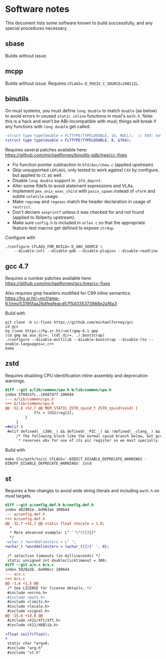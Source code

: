 # Software notes

This document lists some software known to build successfully, and any
special procedures necessary.

## sbase

Builds without issue.

## mcpp

Builds without issue. Requires `CFLAGS=-D_POSIX_C_SOURCE=200112L`.

## binutils

On musl systems, you must define `long double` to match `double` (as
below) to avoid errors in unused `static inline` functions in musl's
`math.h`. Note: this is a hack and won't be ABI-incompatible with musl;
things will break if any functions with `long double` get called.

```diff
-struct type typeldouble = FLTTYPE(TYPELDOUBLE, 16, NULL);  // XXX: not supported by qbe
+struct type typeldouble = FLTTYPE(TYPELDOUBLE, 8, &f64);
```

Requires several patches available here:
https://github.com/michaelforney/binutils-gdb/tree/cc-fixes

- Fix function pointer subtraction in `bfd/doc/chew.c` (applied upstream).
- Skip unsupported `LDFLAGS`, only tested to work against `CXX` by
  configure, but applied to `CC` as well.
- Disable `long double` support in `_bfd_doprnt`.
- Alter some ifdefs to avoid statement expressions and VLAs.
- Implement `pex_unix_exec_child` with `posix_spawn` instead of `vfork`
  and subtle `volatile` usage.
- Make `regcomp` and `regexec` match the header declaration in usage of
  `restrict`.
- Don't declare `vasprintf` unless it was checked for and not
  found (applied to libiberty upstream).
- Make sure `config.h` is included in `arlex.c` so that the appropriate
  feature-test macros get defined to expose `strdup`.

Configure with

```
./configure CFLAGS_FOR_BUILD=-D_GNU_SOURCE \
	--disable-intl --disable-gdb --disable-plugins --disable-readline
```

[f6a7d135]: https://git.sr.ht/~mcf/qbe/commit/f6a7d135d54f5281547f20cc4f72a5e85862157c

## gcc 4.7

Requires a number patches available here:
https://github.com/michaelforney/gcc/tree/cc-fixes

Also requires gmp headers modified for C99 inline semantics:
https://hg.sr.ht/~mcf/gmp-6.1/rev/53195faa26dfeafeacd57f54035373988e2a16a3

Build with

```
git clone -b cc-fixes https://github.com/michaelforney/gcc
cd gcc
hg clone https://hg.sr.ht/~mcf/gmp-6.1 gmp
(cd gmp && aux_dir=. ltdl_dir=. ./.bootstrap)
./configure --disable-multilib --disable-bootstrap --disable-lto --enable-languages=c,c++
make
```

## zstd

Requires disabling CPU identification inline assembly and deprecation
warnings.

```diff
diff --git a/lib/common/cpu.h b/lib/common/cpu.h
index 5f0923fc..10dd7d7f 100644
--- a/lib/common/cpu.h
+++ b/lib/common/cpu.h
@@ -52,6 +52,7 @@ MEM_STATIC ZSTD_cpuid_t ZSTD_cpuid(void) {
             f7c = (U32)reg[2];
         }
     }
+#elif 1
 #elif defined(__i386__) && defined(__PIC__) && !defined(__clang__) && defined(__GNUC__)
     /* The following block like the normal cpuid branch below, but gcc
      * reserves ebx for use of its pic register so we must specially
```

Build with

	make CC=/path/to/cc CFLAGS='-DZDICT_DISABLE_DEPRECATE_WARNINGS -DZBUFF_DISABLE_DEPRECATE_WARNINGS' zstd

## st

Requires a few changes to avoid wide string literals and including
`math.h` on musl targets.

```diff
diff --git a/config.def.h b/config.def.h
index 482901e..bd963ae 100644
--- a/config.def.h
+++ b/config.def.h
@@ -32,7 +32,7 @@ static float chscale = 1.0;
  *
  * More advanced example: L" `'\"()[]{}"
  */
-wchar_t *worddelimiters = L" ";
+wchar_t *worddelimiters = (wchar_t[]){' ', 0};
 
 /* selection timeouts (in milliseconds) */
 static unsigned int doubleclicktimeout = 300;
diff --git a/x.c b/x.c
index 5828a3b..6e006cc 100644
--- a/x.c
+++ b/x.c
@@ -1,6 +1,5 @@
 /* See LICENSE for license details. */
 #include <errno.h>
-#include <math.h>
 #include <limits.h>
 #include <locale.h>
 #include <signal.h>
@@ -15,6 +14,8 @@
 #include <X11/Xft/Xft.h>
 #include <X11/XKBlib.h>
 
+float ceilf(float);
+
 static char *argv0;
 #include "arg.h"
 #include "st.h"
```
